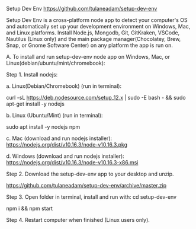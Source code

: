 Setup Dev Env
https://github.com/tulaneadam/setup-dev-env

Setup Dev Env is a cross-platform node app to detect your computer's OS and automatically set up your development environment on Windows, Mac, and Linux platforms.  Install Node.js, Mongodb, Git, GitKraken, VSCode, Nautilus (Linux only) and the main package manager(Chocolatey, Brew, Snap, or Gnome Software Center) on any platform the app is run on.

A.  To install and run setup-dev-env node app on Windows, Mac, or Linux(debian/ubuntu/mint/chromebook):

Step 1.  Install nodejs:

a. Linux(Debian/Chromebook) (run in terminal):

curl -sL https://deb.nodesource.com/setup_12.x | sudo -E bash - && sudo apt-get install -y nodejs

b. Linux (Ubuntu/Mint) (run in terminal):

sudo apt install -y nodejs npm

c. Mac (download and run nodejs installer):
https://nodejs.org/dist/v10.16.3/node-v10.16.3.pkg

d. Windows (download and run nodejs installer):
https://nodejs.org/dist/v10.16.3/node-v10.16.3-x86.msi

Step 2.  Download the setup-dev-env app to your desktop and unzip.

https://github.com/tulaneadam/setup-dev-env/archive/master.zip

Step 3.  Open folder in terminal, install and run with:
cd setup-dev-env

npm i && npm start

Step 4.  Restart computer when finished (Linux users only).

